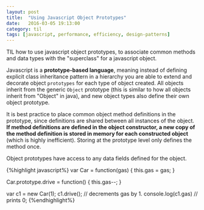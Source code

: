 ```yaml
---
layout: post
title:  "Using Javascript Object Prototypes"
date:   2016-03-05 19:13:00
category: til
tags: [javascript, performance, efficiency, design-patterns]
---
```


TIL how to use javascript object prototypes, to associate common methods and data types with the "superclass" for a javascript object.

Javascript is a __prototype-based language__, meaning instead of defining explicit class inheritance pattern in a hierarchy you are able to extend and decorate object `prototypes` for each type of object created. All objects inherit from the generic `Object` prototype (this is similar to how all objects inherit from "Object" in java), and new object types also define their own object prototype.

It is best practice to place common object method definitions in the prototype, since definitions are shared between all instances of the object. __If method definitions are defined in the object constructor, a new copy of the method definition is stored in memory for each constructed object__ (which is highly inefficient). Storing at the prototype level only defines the method once.

Object prototypes have access to any data fields defined for the object.

{%highlight javascript%}
var Car = function(gas) {
   this.gas = gas;
}

Car.prototype.drive = function() {
   this.gas--;
}

var c1 = new Car(1);
c1.drive(); // decrements gas by 1.
console.log(c1.gas) // prints 0;
{%endhighlight%}


